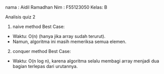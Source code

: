 nama : Aidil Ramadhan
Nim : F55123050
Kelas: B

Analisis quiz 2
1. naive method
Best Case:
- Waktu: O(n) (hanya jika array sudah terurut).
- Namun, algoritma ini masih memeriksa semua elemen.
2. conquer method
Best Case:
- Waktu: O(n log n), karena algoritma selalu membagi array menjadi dua bagian terlepas dari urutannya.

